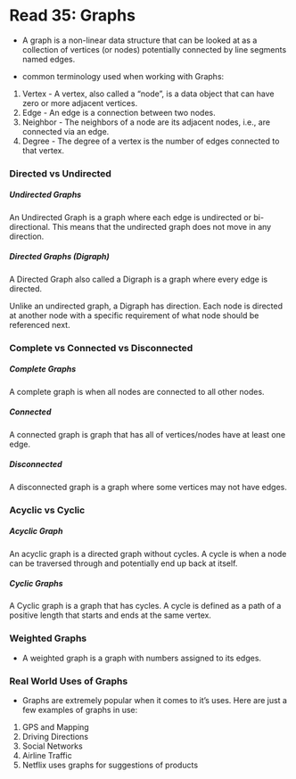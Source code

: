 # Read 35: Graphs

* A graph is a non-linear data structure that can be looked at as a collection of vertices (or nodes) potentially connected by line segments named edges.

* common terminology used when working with Graphs:

1. Vertex - A vertex, also called a “node”, is a data object that can have zero or more adjacent vertices.
2. Edge - An edge is a connection between two nodes.
3. Neighbor - The neighbors of a node are its adjacent nodes, i.e., are connected via an edge.
4. Degree - The degree of a vertex is the number of edges connected to that vertex.

### Directed vs Undirected

##### Undirected Graphs

An Undirected Graph is a graph where each edge is undirected or bi-directional. This means that the undirected graph does not move in any direction.

##### Directed Graphs (Digraph)

A Directed Graph also called a Digraph is a graph where every edge is directed.

Unlike an undirected graph, a Digraph has direction. Each node is directed at another node with a specific requirement of what node should be referenced next.

### Complete vs Connected vs Disconnected

##### Complete Graphs

A complete graph is when all nodes are connected to all other nodes.

##### Connected

A connected graph is graph that has all of vertices/nodes have at least one edge.

##### Disconnected

A disconnected graph is a graph where some vertices may not have edges.

### Acyclic vs Cyclic

##### Acyclic Graph

An acyclic graph is a directed graph without cycles.
A cycle is when a node can be traversed through and potentially end up back at itself.

##### Cyclic Graphs

A Cyclic graph is a graph that has cycles.
A cycle is defined as a path of a positive length that starts and ends at the same vertex.

### Weighted Graphs

* A weighted graph is a graph with numbers assigned to its edges.

### Real World Uses of Graphs

* Graphs are extremely popular when it comes to it’s uses. Here are just a few examples of graphs in use:

1. GPS and Mapping
2. Driving Directions
3. Social Networks
4. Airline Traffic
5. Netflix uses graphs for suggestions of products
